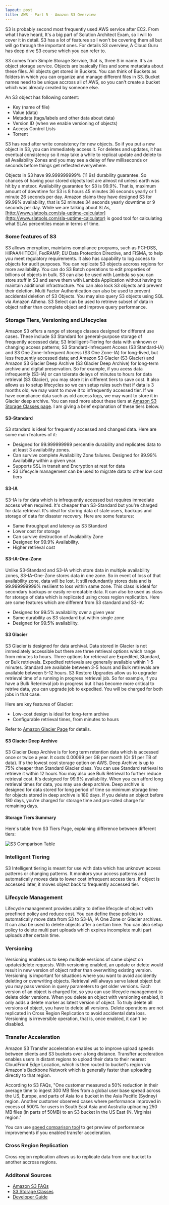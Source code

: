 ```yaml
---
layout: post
title: AWS - Part 5 - Amazon S3 Overview
---
```


S3 is probably second most frequently used AWS service after EC2. From what I have heard, It's a big part of Solution Architect Exam, so I will to cover it in detail. S3 has a lot of features so I won't be covering them all but will go through the important ones. For details S3 overview, A Cloud Guru has deep dive S3 course which you can refer to.

S3 comes from Simple Storage Service, that is, three S in name. It's an object storage service. Objects are basically files and some metadata about these files. All objects get stored in Buckets. You can think of Buckets as folders in which you can organize and manage different files in S3. Bucket names need to be unique accross all of AWS, so you can't create a bucket which was already created by someone else.

An S3 object has following content:

- Key (name of file)
- Value (data)
- Metadata (tags/labels and other data about data)
- Version ID (when we enable versioning of objects)
- Access Control Lists
- Torrent

S3 has read after write consistency for new objects. So if you put a new object in S3, you can immediately access it. For deletes and updates, it has eventual consistency so it may take a while to replicat update and delete to all Availability Zones and you may see a delay of few milliseconds or seconds before things get reflected everywhere.

Objects in S3 have 99.999999999% (11 9s) durability guarantee. So chances of having your stored objects lost are almost nil unless earth was hit by a meteor. Availability guarantee for S3 is 99.9%. That is, maximum amount of downtime for S3 is 8 hours 45 minutes 36 seconds yearly or 1 minute 26 seconds per day. Amazon claims they have designed S3 for 99.99% availability, that is 52 minutes 34 seconds yearly downtime or 9 seconds per day. While we are talking about SLAs, [http://www.slatools.com/sla-uptime-calculator](http://www.slatools.com/sla-uptime-calculator) is good tool for calculating what SLAs percentiles mean in terms of time.

### Some features of S3

S3 allows encryption, maintains compliance programs, such as PCI-DSS, HIPAA/HITECH, FedRAMP, EU Data Protection Directive, and FISMA, to help you meet regulatory requirements. It also has capability to log access to objects for audit purposes. You can replicate S3 objects accross regions for more availability. You can do S3 Batch operations to edit properties of billions of  objects in bulk. S3 can also be used with Lambda so you can store stuff in S3 and serve them with Lambda Application without having to maintain additional infrastructure. You can also lock S3 objects and prevent their deletion. Multi Factor Authentication can also be used to prevent accidental deletion of S3 Objects. You may also query S3 objects using SQL via Amazon Athena. S3 Select can be used to retrieve subset of data in object rather than complete object and improve query performance.

### Storage Tiers, Versioning and Lifecycles

Amazon S3 offers a range of storage classes designed for different use cases. These include S3 Standard for general-purpose storage of frequently accessed data; S3 Intelligent-Tiering for data with unknown or changing access patterns; S3 Standard-Infrequent Access (S3 Standard-IA) and S3 One Zone-Infrequent Access (S3 One Zone-IA) for long-lived, but less frequently accessed data; and Amazon S3 Glacier (S3 Glacier) and Amazon S3 Glacier Deep Archive (S3 Glacier Deep Archive) for long-term archive and digital preservation. So for example, if you acess data infrequently (S3-IA) or can tolerate delays of minutes to hours for data retrieval (S3 Glacier), you may store it in different tiers to save cost. It also allows us to setup lifecycles so we can setup rules such that if data is 3 months old, we may want to move it to infrequently accessed tier. If we have compliance data such as old access logs, we may want to store it in Glacier deep archive. You can read more about these tiers at [Amazon S3 Storage Classes page](https://aws.amazon.com/s3/storage-classes/). I am giving a brief explanation of these tiers below.

#### S3-Standard

S3 standard is ideal for frequently accessed and changed data. Here are some main features of it:

- Designed for 99.999999999 percentile durability and replicates data to at least 3 availability zones. 
- Can survive complete Availability Zone failures. Designed for 99.99% Availability within a given year.
- Supports SSL in transit and Encryption at rest for data
- S3 Lifecycle management can be used to migrate data to other low cost tiers

#### S3-IA

S3-IA is for data which is infrequently accessed but requires immediate access when required. It's cheaper than S3-Standard but you're charged for data retrieval. It's ideal for storing data of stale users, backups and storage of data for disaster recovery. Here are some features:

- Same throughput and latency as S3 Standard
- Lower cost for storage
- Can survive destruction of Availability Zone
- Designed for 99.9% Availability.
- Higher retrieval cost

#### S3-IA-One-Zone

Unlike S3-Standard and S3-IA which store data in multiple availability zones, S3-IA-One-Zone stores data in one zone. So in event of loss of that availability zone, data will be lost. It still redundantly stores data and is 99.999999999% resilient to loss within same zone. This class is ideal for secondary backups or easily re-creatable data. It can also be used as class for storage of data which is replicated using cross region replication. Here are some features which are different from S3 standard and S3-IA:

- Designed for 99.5% availability over a given year
- Same durability as S3 standard but within single zone
- Designed for 99.5% availability. 


#### S3 Glacier

S3 Glacier is designed for data archival. Data stored in Glacier is not immediately accessible but there are three retrieval options which range from minutes to hours. Three options for retrieval are Expedited, Standard, or Bulk retrievals. Expedited retrievals are generally available within 1-5 minutes. Standard are available between 3-5 hours and Bulk retrievals are available between 5-12 hours. S3 Restore Upgrades allow us to upgrader retrieval time of a running in progress retrieval job. So for example, if you have a Bulk Reterieval job in progress but it has become more critical to retrive data, you can upgrade job to expedited. You will be charged for both jobs in that case.

Here are key features of Glacier:

- Low-cost design is ideal for long-term archive
- Configurable retrieval times, from minutes to hours

Refer to [Amazon Glacier Page](https://aws.amazon.com/glacier/) for details.

#### S3 Glacier Deep Archive

S3 Glacier Deep Archive is for long term retention data which is accessed once or twice a year. It costs 0.00099 per GB per month (Or $1 per TB of data). It's the lowest cost storage option on AWS. Deep Archive is up to 75% cheaper than Standard Glacier class. You can use Standard retrieval to retrieve it within 12 hours You may also use Bulk Retrieval to further reduce retrieval cost. It's designed for 99.9% availability. When you can afford long retrieval times for data, you may use deep archive. Deep archive is designed for data stored for long period of time so minimum storage time for objects stored in deep archive is 180 days. If you delete an object before 180 days, you're charged for storage time and pro-rated charge for remaining days.

#### Storage Tiers Summary

Here's table from S3 Tiers Page, explaining difference between different tiers:

![S3 Comparison Table](/public/images/aws/s3-1.png)


### Intelligent Tiering

S3 Intelligent tiering is meant for use with data which has unknown access patterns or changing patterns. It monitors your access patterns and automatically moves data to lower cost infrequent access tiers. If object is accessed later, it moves object back to frequently accessed tier.


### Lifecycle Management

Lifecycle management provides ability to define lifecycle of object with preefined policy and reduce cost. You can define these policies to automatically move data from S3 to S3-IA, IA One Zone or Glacier archives. It can also be used to delete objects after a certain time. You can also setup policy to delete multi part uploads which expires incomplete multi part uploads after certain time.

### Versioning

Versioning enables us to keep multiple versions of same object on update/delete requests. With versioning enabled, an update or delete would result in new version of object rather than overwriting existing version. Versioning is important for situations where you want to avoid accidently deleting or overwriting objects. Retrieval will always serve latest object but you may pass version in query parameters to get older versions. Each version of an object is charged for, so you can use lifecycle management to delete older versions. When you delete an object with versioning enabled, it only adds a delete marker as latest version of object. To truly delete all versions of object, you have to delete all versions. Delete operations are not replicated in Cross Region Replication to avoid accidental data  loss. Versioning is irreversible operation, that is, once enabled, it can't be disabled.

### Transfer Acceleration

Amazon S3 Transfer acceleration enables us to improve upload speeds between clients and S3 buckets over a long distance. Transfter acceleration enables users in distant regions to upload their data to their nearest CloudFront Edge Location, which is then routed to bucket's region via Amazon's Backbone Network which is generally faster than uploading directly to that region.

According to S3 FAQs, "One customer measured a 50% reduction in their average time to ingest 300 MB files from a global user base spread across the US, Europe, and parts of Asia to a bucket in the Asia Pacific (Sydney) region. Another customer observed cases where performance improved in excess of 500% for users in South East Asia and Australia uploading 250 MB files (in parts of 50MB) to an S3 bucket in the US East (N. Virginia) region."

You can use [speed comparison tool](http://s3-accelerate-speedtest.s3-accelerate.amazonaws.com/en/accelerate-speed-comparsion.html) to get preview of performance improvements if you enabled transfer acceleration.

### Cross Region Replication

Cross region replication allows us to replicate data from one bucket to another accross regions.

### Additonal Sources

- [Amazon S3 FAQs](https://aws.amazon.com/s3/faqs/)
- [S3 Storage Classes](https://aws.amazon.com/s3/storage-classes/?nc=sn&loc=3)
- [Developer Guide](https://docs.aws.amazon.com/AmazonS3/latest/dev/Welcome.html)

